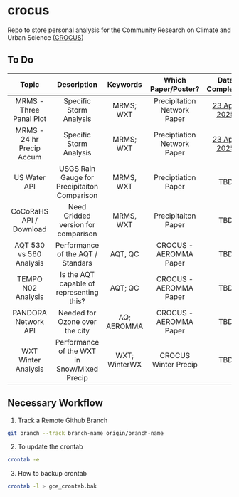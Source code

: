# crocus
Repo to store personal analysis for the Community Research on Climate and Urban Science ([CROCUS](https://crocus-urban.org/))

## To Do
| Topic | Description | Keywords | Which Paper/Poster? | Date Completed |
| :---: | :---------: | :------: | :-----------------: | :------------: |
| MRMS - Three Panal Plot | Specific Storm Analysis | MRMS; WXT | Precipitation Network Paper | [23 April 2025](https://github.com/jrobrien91/crocus/pull/20) |
| MRMS - 24 hr Precip Accum | Specific Storm Analysis | MRMS; WXT | Preciptiation Network Paper | [23 April 2025](https://github.com/jrobrien91/crocus/pull/20) |
| US Water API | USGS Rain Gauge for Precipitaiton Comparison | MRMS, WXT | Preciptiation Paper | TBD |
| CoCoRaHS API / Download | Need Gridded version for comparison | MRMS, WXT | Precipitaiton Paper | TBD |
| AQT 530 vs 560 Analysis | Performance of the AQT / Standars | AQT, QC | CROCUS - AEROMMA Paper | TBD |
| TEMPO N02 Analysis | Is the AQT capable of representing this? | AQT; QC | CROCUS - AEROMMA Paper | TBD |
| PANDORA Network API | Needed for Ozone over the city | AQ; AEROMMA | CROCUS - AEROMMA Paper | TBD |
| WXT Winter Analysis | Performance of the WXT in Snow/Mixed Precip | WXT; WinterWX | CROCUS Winter Precip | TBD |


## Necessary Workflow
1. Track a Remote Github Branch
```bash
git branch --track branch-name origin/branch-name
```

2. To update the crontab
```bash
crontab -e
```

3. How to backup crontab
```bash
crontab -l > gce_crontab.bak
```
